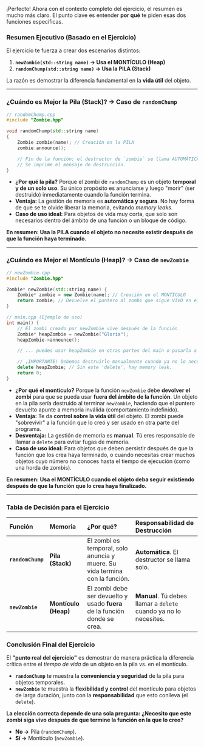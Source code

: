 ¡Perfecto! Ahora con el contexto completo del ejercicio, el resumen es mucho más claro. El punto clave es entender **por qué** te piden esas dos funciones específicas.

### Resumen Ejecutivo (Basado en el Ejercicio)

El ejercicio te fuerza a crear dos escenarios distintos:

1.  **`newZombie(std::string name)` -> Usa el MONTÍCULO (Heap)**
2.  **`randomChump(std::string name)` -> Usa la PILA (Stack)**

La razón es demostrar la diferencia fundamental en la **vida útil** del objeto.

---

### ¿Cuándo es Mejor la Pila (Stack)? -> Caso de `randomChump`

```cpp
// randomChump.cpp
#include "Zombie.hpp"

void randomChump(std::string name)
{
    Zombie zombie(name); // Creación en la PILA
    zombie.announce();

    // Fin de la función: el destructor de `zombie` se llama AUTOMÁTICAMENTE aquí.
    // Se imprime el mensaje de destrucción.
}
```

*   **¿Por qué la pila?** Porque el zombi de `randomChump` es un objeto **temporal y de un solo uso**. Su único propósito es anunciarse y luego "morir" (ser destruido) inmediatamente cuando la función termina.
*   **Ventaja:** La gestión de memoria es **automática y segura**. No hay forma de que se te olvide liberar la memoria, evitando *memory leaks*.
*   **Caso de uso ideal:** Para objetos de vida muy corta, que solo son necesarios dentro del ámbito de una función o un bloque de código.

**En resumen: Usa la PILA cuando el objeto no necesite existir después de que la función haya terminado.**

---

### ¿Cuándo es Mejor el Montículo (Heap)? -> Caso de `newZombie`

```cpp
// newZombie.cpp
#include "Zombie.hpp"

Zombie* newZombie(std::string name) {
    Zombie* zombie = new Zombie(name); // Creación en el MONTÍCULO
    return zombie; // Devuelve el puntero al zombi que sigue VIVO en el heap
}
```

```cpp
// main.cpp (Ejemplo de uso)
int main() {
    // El zombi creado por newZombie vive después de la función
    Zombie* heapZombie = newZombie("Gloria");
    heapZombie->announce();

    // ... puedes usar heapZombie en otras partes del main o pasarlo a otras funciones ...

    // ¡IMPORTANTE! Debemos destruirlo manualmente cuando ya no lo necesitemos.
    delete heapZombie; // Sin este 'delete', hay memory leak.
    return 0;
}
```

*   **¿Por qué el montículo?** Porque la función `newZombie` debe **devolver el zombi** para que se pueda usar **fuera del ámbito de la función**. Un objeto en la pila sería destruido al terminar `newZombie`, haciendo que el puntero devuelto apunte a memoria inválida (comportamiento indefinido).
*   **Ventaja:** Te da **control sobre la vida útil** del objeto. El zombi puede "sobrevivir" a la función que lo creó y ser usado en otra parte del programa.
*   **Desventaja:** La gestión de memoria es **manual**. Tú eres responsable de llamar a `delete` para evitar fugas de memoria.
*   **Caso de uso ideal:** Para objetos que deben persistir después de que la función que los crea haya terminado, o cuando necesitas crear muchos objetos cuyo número no conoces hasta el tiempo de ejecución (como una horda de zombis).

**En resumen: Usa el MONTÍCULO cuando el objeto deba seguir existiendo después de que la función que lo crea haya finalizado.**

---

### Tabla de Decisión para el Ejercicio

| Función | Memoria | ¿Por qué? | Responsabilidad de Destrucción |
| :--- | :--- | :--- | :--- |
| **`randomChump`** | **Pila (Stack)** | El zombi es temporal, solo anuncia y muere. Su vida termina con la función. | **Automática**. El destructor se llama solo. |
| **`newZombie`** | **Montículo (Heap)** | El zombi debe ser devuelto y usado **fuera** de la función donde se crea. | **Manual**. Tú debes llamar a `delete` cuando ya no lo necesites. |

### Conclusión Final del Ejercicio

El **"punto real del ejercicio"** es demostrar de manera práctica la diferencia crítica entre el *tiempo de vida* de un objeto en la pila vs. en el montículo.

*   **`randomChump`** te muestra la **conveniencia y seguridad** de la pila para objetos temporales.
*   **`newZombie`** te muestra la **flexibilidad y control** del montículo para objetos de larga duración, junto con la **responsabilidad** que esto conlleva (el `delete`).

**La elección correcta depende de una sola pregunta: ¿Necesito que este zombi siga vivo después de que termine la función en la que lo creo?**
*   **No ->** Pila (`randomChump`).
*   **Sí ->** Montículo (`newZombie`).
